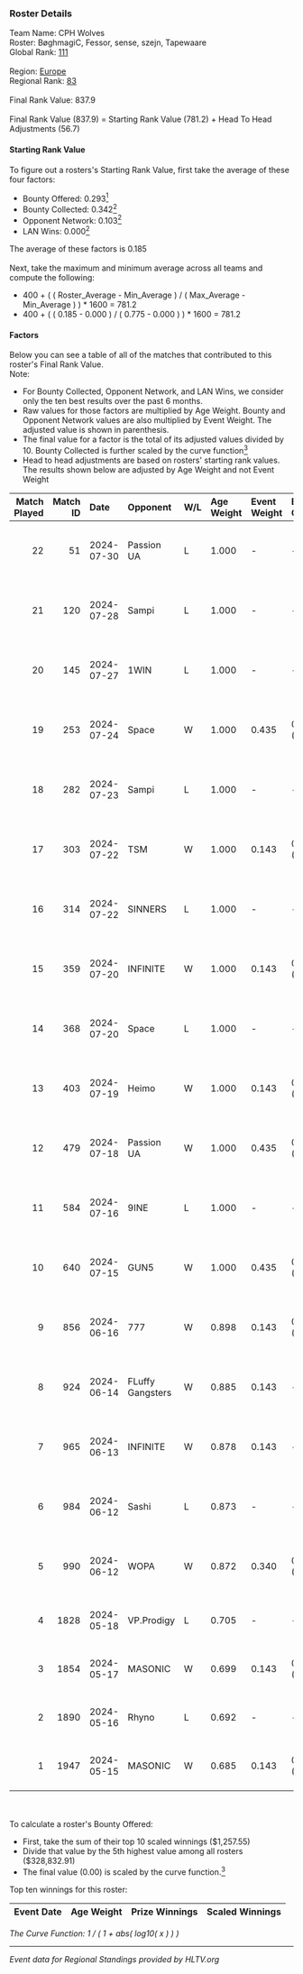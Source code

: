 ### Roster Details<br />
Team Name: CPH Wolves<br />
Roster: BøghmagiC, Fessor, sense, szejn, Tapewaare<br />
Global Rank: [111](../standings_global.md)<br />
<br />
Region: [Europe]( ../standings_europe.md)<br />
Regional Rank: [83]( ../standings_europe.md)<br />
<br />
Final Rank Value:  837.9<br />
<br />
Final Rank Value (837.9) = Starting Rank Value (781.2) + Head To Head Adjustments (56.7)<br />

#### Starting Rank Value<br />
To figure out a rosters's Starting Rank Value, first take the average of these four factors:<br />
- Bounty Offered: 0.293[<sup>1</sup>](#table2)
- Bounty Collected: 0.342[<sup>2</sup>](#table1)
- Opponent Network: 0.103[<sup>2</sup>](#table1)
- LAN Wins: 0.000[<sup>2</sup>](#table1)

The average of these factors is 0.185<br />
<br />
Next, take the maximum and minimum average across all teams and compute the following:<br />
- 400 + ( ( Roster_Average - Min_Average ) / ( Max_Average - Min_Average ) ) * 1600 = 781.2
- 400 + ( ( 0.185 - 0.000 ) / ( 0.775 - 0.000 ) ) * 1600 = 781.2


#### Factors<br />
Below you can see a table of all of the matches that contributed to this roster's Final Rank Value.<br />
Note:<br />

- For Bounty Collected, Opponent Network, and LAN Wins, we consider only the ten best results over the past 6 months.
- Raw values for those factors are multiplied by Age Weight. Bounty and Opponent Network values are also multiplied by Event Weight. The adjusted value is shown in parenthesis.
- The final value for a factor is the total of its adjusted values divided by 10. Bounty Collected is further scaled by the curve function[<sup>3</sup>](#curveFunction)
- Head to head adjustments are based on rosters' starting rank values. The results shown below are adjusted by Age Weight and not Event Weight
<span id="table1"></span><br />


| Match Played | Match ID | Date       | Opponent         | W/L | Age Weight | Event Weight | Bounty Collected | Opponent Network | LAN Wins  | H2H Adj. | Roster                                      |
| -: | -: | :- | :- | :- | :- | :- | :- | :- | :- | -: | :- |
|           22 |       51 | 2024-07-30 | Passion UA       | L   | 1.000      | -            | -                | -                | -         |    -6.41 | BøghmagiC, Fessor, sense, szejn, Tapewaare  |
|           21 |      120 | 2024-07-28 | Sampi            | L   | 1.000      | -            | -                | -                | -         |   -12.99 | BøghmagiC, Fessor, sense, szejn, Tapewaare  |
|           20 |      145 | 2024-07-27 | 1WIN             | L   | 1.000      | -            | -                | -                | -         |   -11.32 | BøghmagiC, Fessor, sense, szejn, Tapewaare  |
|           19 |      253 | 2024-07-24 | Space            | W   | 1.000      | 0.435        | 0.006 (0.003)    | 0.406 (0.176)    | 0 (0.000) |    18.60 | BøghmagiC, Fessor, sense, szejn, Tapewaare  |
|           18 |      282 | 2024-07-23 | Sampi            | L   | 1.000      | -            | -                | -                | -         |   -13.80 | BøghmagiC, Fessor, sense, szejn, Tapewaare  |
|           17 |      303 | 2024-07-22 | TSM              | W   | 1.000      | 0.143        | 0.039 (0.006)    | 0.345 (0.049)    | 0 (0.000) |    22.42 | BøghmagiC, Fessor, sense, szejn, Tapewaare  |
|           16 |      314 | 2024-07-22 | SINNERS          | L   | 1.000      | -            | -                | -                | -         |   -10.72 | BøghmagiC, Fessor, sense, szejn, Tapewaare  |
|           15 |      359 | 2024-07-20 | INFINITE         | W   | 1.000      | 0.143        | 0.000 (0.000)    | 0.183 (0.026)    | 0 (0.000) |     6.19 | BøghmagiC, Fessor, sense, szejn, Tapewaare  |
|           14 |      368 | 2024-07-20 | Space            | L   | 1.000      | -            | -                | -                | -         |   -12.48 | BøghmagiC, Fessor, sense, szejn, Tapewaare  |
|           13 |      403 | 2024-07-19 | Heimo            | W   | 1.000      | 0.143        | 0.006 (0.001)    | 0.086 (0.012)    | 0 (0.000) |     7.64 | BøghmagiC, Fessor, sense, szejn, Tapewaare  |
|           12 |      479 | 2024-07-18 | Passion UA       | W   | 1.000      | 0.435        | 0.172 (0.075)    | 1.000 (0.435)    | 0 (0.000) |    23.26 | BøghmagiC, Fessor, sense, szejn, Tapewaare  |
|           11 |      584 | 2024-07-16 | 9INE             | L   | 1.000      | -            | -                | -                | -         |   -12.35 | BøghmagiC, Fessor, sense, shadiy, Tapewaare |
|           10 |      640 | 2024-07-15 | GUN5             | W   | 1.000      | 0.435        | 0.074 (0.032)    | 0.516 (0.224)    | 0 (0.000) |    22.12 | BøghmagiC, Fessor, sense, szejn, Tapewaare  |
|            9 |      856 | 2024-06-16 | 777              | W   | 0.898      | 0.143        | 0.016 (0.002)    | 0.183 (0.023)    | 0 (0.000) |    10.89 | BøghmagiC, Fessor, szejn, Tapewaare, tOPZ   |
|            8 |      924 | 2024-06-14 | FLuffy Gangsters | W   | 0.885      | 0.143        | -                | 0.218 (0.028)    | 0 (0.000) |     6.68 | BøghmagiC, Fessor, szejn, Tapewaare, tOPZ   |
|            7 |      965 | 2024-06-13 | INFINITE         | W   | 0.878      | 0.143        | -                | 0.183 (0.023)    | 0 (0.000) |     5.77 | BøghmagiC, Fessor, szejn, Tapewaare, tOPZ   |
|            6 |      984 | 2024-06-12 | Sashi            | L   | 0.873      | -            | -                | -                | -         |    -2.45 | BøghmagiC, Fessor, szejn, Tapewaare, tOPZ   |
|            5 |      990 | 2024-06-12 | WOPA             | W   | 0.872      | 0.340        | 0.001 (0.000)    | 0.127 (0.038)    | 0 (0.000) |     7.50 | BøghmagiC, Fessor, szejn, Tapewaare, tOPZ   |
|            4 |     1828 | 2024-05-18 | VP.Prodigy       | L   | 0.705      | -            | -                | -                | -         |    -8.32 | Basso, BøghmagiC, Fessor, szejn, vigg0      |
|            3 |     1854 | 2024-05-17 | MASONIC          | W   | 0.699      | 0.143        | 0.009 (0.001)    | -                | -         |    11.00 | Basso, BøghmagiC, Fessor, szejn, vigg0      |
|            2 |     1890 | 2024-05-16 | Rhyno            | L   | 0.692      | -            | -                | -                | -         |    -5.34 | Basso, BøghmagiC, Fessor, szejn, vigg0      |
|            1 |     1947 | 2024-05-15 | MASONIC          | W   | 0.685      | 0.143        | 0.009 (0.001)    | -                | -         |    10.86 | Basso, BøghmagiC, Fessor, szejn, vigg0      |

<br />
<span id="table2"></span><br />
To calculate a roster's Bounty Offered:<br />

- First, take the sum of their top 10 scaled winnings ($1,257.55)
- Divide that value by the 5th highest value among all rosters ($328,832.91)
- The final value (0.00) is scaled by the curve function.[<sup>3</sup>](#curveFunction)

Top ten winnings for this roster:<br />

| Event Date | Age Weight | Prize Winnings | Scaled Winnings |
| :- | -: | :- | :- |


<span id="curveFunction"></span>_The Curve Function: 1 / ( 1 + abs( log10( x ) ) )_<br />

---
_Event data for Regional Standings provided by HLTV.org_<br />
